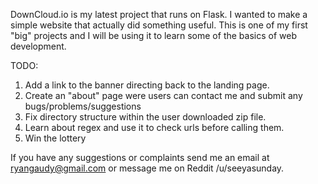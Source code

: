 
DownCloud.io is my latest project that runs on Flask. I wanted to make a simple website that actually did something useful.
This is one of my first "big" projects and I will be using it to learn some of the basics of web development.

TODO:
1. Add a link to the banner directing back to the landing page.
2. Create an "about" page were users can contact me and submit any bugs/problems/suggestions
3. Fix directory structure within the user downloaded zip file.
4. Learn about regex and use it to check urls before calling them.
5. Win the lottery

If you have any suggestions or complaints send me an email at ryangaudy@gmail.com or message me on Reddit /u/seeyasunday.

